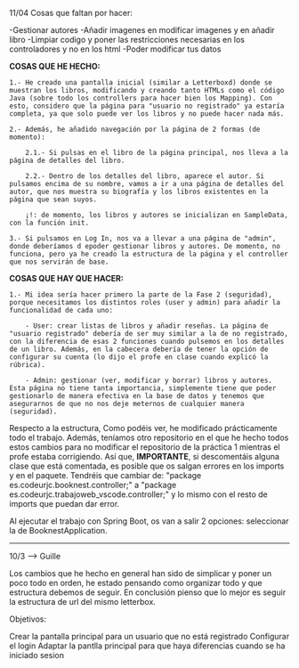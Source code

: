 11/04
Cosas que faltan por hacer:

-Gestionar autores
-Añadir imagenes en modificar imagenes y en añadir libro
-Limpiar codigo y poner las restricciones necesarias en los controladores y no en los html
-Poder modificar tus datos










**COSAS QUE HE HECHO:**

    1.- He creado una pantalla inicial (similar a Letterboxd) donde se muestran los libros, modificando y creando tanto HTMLs como el código Java (sobre todo los controllers para hacer bien los Mapping). Con esto, considero que la página para "usuario no registrado" ya estaría completa, ya que solo puede ver los libros y no puede hacer nada más.

    2.- Además, he añadido navegación por la página de 2 formas (de momento):

        2.1.- Si pulsas en el libro de la página principal, nos lleva a la página de detalles del libro.

        2.2.- Dentro de los detalles del libro, aparece el autor. Si pulsamos encima de su nombre, vamos a ir a una página de detalles del autor, que nos muestra su biografía y los libros existentes en la página que sean suyos.

        ¡!: de momento, los libros y autores se inicializan en SampleData, con la función init.

    3.- Si pulsamos en Log In, nos va a llevar a una página de "admin", donde deberíamos d epoder gestionar libros y autores. De momento, no funciona, pero ya he creado la estructura de la página y el controller que nos servirán de base.


**COSAS QUE HAY QUE HACER:**

    1.- Mi idea sería hacer primero la parte de la Fase 2 (seguridad), porque necesitamos los distintos roles (user y admin) para añadir la funcionalidad de cada uno:

        - User: crear listas de libros y añadir reseñas. La página de "usuario registrado" debería de ser muy similar a la de no registrado, con la diferencia de esas 2 funciones cuando pulsemos en los detalles de un libro. Además, en la cabecera debería de tener la opción de configurar su cuenta (lo dijo el profe en clase cuando explicó la rúbrica).

        - Admin: gestionar (ver, modificar y borrar) libros y autores. Esta página no tiene tanta importancia, simplemente tiene que poder gestionarlo de manera efectiva en la base de datos y tenemos que asegurarnos de que no nos deje meternos de cualquier manera (seguridad).


Respecto a la estructura, Como podéis ver, he modificado prácticamente todo el trabajo. 
Además, teníamos otro repositorio en el que he hecho todos estos cambios para no modificar el repositorio de la práctica 1 mientras el profe estaba corrigiendo. Así que, **IMPORTANTE**, si descomentáis alguna clase que está comentada, es posible que os salgan errores en los imports y en el paquete. Tendréis que cambiar de: "package es.codeurjc.booknest.controller;" a "package es.codeurjc.trabajoweb_vscode.controller;" y lo mismo con el resto de imports que puedan dar error. 

Al ejecutar el trabajo con Spring Boot, os van a salir 2 opciones: seleccionar la de BooknestApplication.


------------------------------------------------------------------------------------------------------
10/3 --> Guille

Los cambios que he hecho en general han sido de simplicar y poner un poco todo en orden, he estado pensando como organizar todo y que estructura debemos de seguir. En conclusión pienso que lo mejor es seguir la estructura de url del mismo letterbox.

Objetivos:

Crear la pantalla principal para un usuario que no está registrado Configurar el login Adaptar la pantlla principal para que haya diferencias cuando se ha iniciado sesion